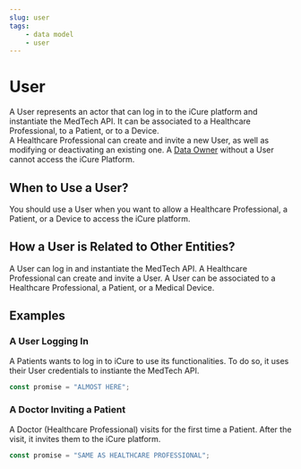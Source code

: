 ```yaml
---
slug: user
tags:
    - data model
    - user
---
```

# User

A User represents an actor that can log in to the iCure platform and instantiate the MedTech API. It can be associated 
to a Healthcare Professional, to a Patient, or to a Device.  
A Healthcare Professional can create and invite a new User, as well as modifying or deactivating an existing one.
A [Data Owner](/sdks/glossary#data-owner) without a User cannot access the iCure Platform.

## When to Use a User?

You should use a User when you want to allow a Healthcare Professional, a Patient, or a Device to access the iCure 
platform.

## How a User is Related to Other Entities?

A User can log in and instantiate the MedTech API.
A Healthcare Professional can create and invite a User.
A User can be associated to a Healthcare Professional, a Patient, or a Medical Device.

## Examples

### A User Logging In

A Patients wants to log in to iCure to use its functionalities. To do so, it uses their User credentials to instiante
the MedTech API.

```typescript
const promise = "ALMOST HERE";
```

### A Doctor Inviting a Patient

A Doctor (Healthcare Professional) visits for the first time a Patient. After the visit, it invites them to the iCure
platform.

```typescript
const promise = "SAME AS HEALTHCARE PROFESSIONAL";
```
